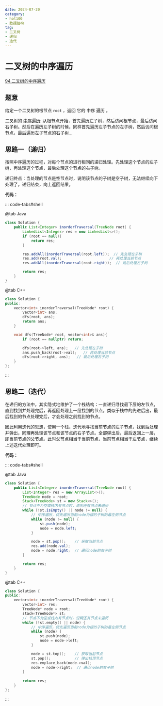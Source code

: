 ```yaml
---
date: 2024-07-20
category: 
- hot100
- 数据结构
tag: 
- 二叉树
- 递归
- 迭代
---
```


# 二叉树的中序遍历

<!-- more -->

[94.二叉树的中序遍历](https://leetcode.cn/problems/binary-tree-inorder-traversal/description/?envType=study-plan-v2&envId=top-100-liked)

## 题意

给定一个二叉树的根节点 `root` ，返回 它的 中序 遍历 。

二叉树的 [中序遍历](https://baike.baidu.com/item/%E4%B8%AD%E5%BA%8F%E9%81%8D%E5%8E%86?fromModule=lemma_search-box): 从根节点开始，首先遍历左子树，然后访问根节点，最后访问右子树。然后在遍历左子树的时候，同样首先遍历左子节点的左子树，然后访问根节点，最后遍历左子节点的右子树...

## 思路一（递归）

按照中序遍历的过程，对每个节点的进行相同的递归处理。先处理这个节点的左子树，再处理这个节点，最后处理这个节点的右子树。

递归终点：当处理的节点是空节点时，说明该节点的子树是空子树，无法继续向下处理了，递归结束，向上返回结果。

**代码：**

::: code-tabs#shell

@tab Java

```java
class Solution {
    public List<Integer> inorderTraversal(TreeNode root) {
        LinkedList<Integer> res = new LinkedList<>();
        if (root == null){
            return res;
        }

        res.addAll(inorderTraversal(root.left));  // 先处理左子树
        res.add(root.val);                      // 再处理当前节点
        res.addAll(inorderTraversal(root.right));  // 最后处理右子树

        return res;
    }
}
```

@tab C++

```cpp
class Solution {
public:
    vector<int> inorderTraversal(TreeNode* root) {
        vector<int> ans;
        dfs(root, ans);
        return ans;
    }

    void dfs(TreeNode* root, vector<int>& ans){
        if (root == nullptr) return;

        dfs(root->left, ans);   // 先处理左子树
        ans.push_back(root->val);   // 再处理当前节点
        dfs(root->right, ans);   // 最后处理右子树
    }
};
```

:::


## 思路二（迭代）

在递归的方法中，其实隐式地维护了一个栈结构：一直递归寻找最下层的左节点，直到找到并处理完后，再返回处理上一层找到的节点。类似于栈中的先进后出，最后找到的节点处理完后，才会处理之前找到的节点。

因此利用迭代的思想，使用一个栈，迭代地寻找当前节点的左子节点，找到后处理并弹出，同理再处理该节点和该节点的右子节点。全部弹出后，最后返回上一层，即当前节点的父节点。此时父节点相当于当前节点，当前节点相当于左节点，继续上述迭代处理即可。

**代码：**

::: code-tabs#shell

@tab Java

```java
class Solution {
    public List<Integer> inorderTraversal(TreeNode root) {
        List<Integer> res = new ArrayList<>();  
        TreeNode node = root;
        Stack<TreeNode> st = new Stack<>();
        // 节点不为空或栈内有节点时，说明还有节点未遍历
        while (!st.isEmpty() || node != null) {
            // 中序遍历，优先遍历当前node为根的子树的最左侧节点
            while (node != null) {
                st.push(node);
                node = node.left;
            }

            node = st.pop();    // 获取当前节点
            res.add(node.val);
            node = node.right;  // 遍历node的右子树
        }

        return res;
    }
}
```

@tab C++

```cpp
class Solution {
public:
    vector<int> inorderTraversal(TreeNode* root) {
        vector<int> res;  
        TreeNode* node = root;
        stack<TreeNode*> st;
        // 节点不为空或栈内有节点时，说明还有节点未遍历
        while (!st.empty() || node) {
            // 中序遍历，优先遍历当前node为根的子树的最左侧节点
            while (node) {
                st.push(node);
                node = node->left;
            }

            node = st.top();    // 获取当前节点
            st.pop();           // 弹出栈顶节点
            res.emplace_back(node->val);
            node = node->right;  // 遍历node的右子树
        }
        
        return res;
    }
};
```

:::
